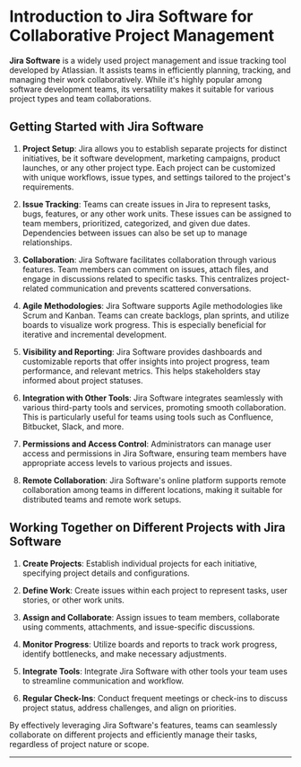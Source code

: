 
# Introduction to Jira Software for Collaborative Project Management

**Jira Software** is a widely used project management and issue tracking tool developed by Atlassian. It assists teams in efficiently planning, tracking, and managing their work collaboratively. While it's highly popular among software development teams, its versatility makes it suitable for various project types and team collaborations.

## Getting Started with Jira Software

1. **Project Setup**: Jira allows you to establish separate projects for distinct initiatives, be it software development, marketing campaigns, product launches, or any other project type. Each project can be customized with unique workflows, issue types, and settings tailored to the project's requirements.

2. **Issue Tracking**: Teams can create issues in Jira to represent tasks, bugs, features, or any other work units. These issues can be assigned to team members, prioritized, categorized, and given due dates. Dependencies between issues can also be set up to manage relationships.

3. **Collaboration**: Jira Software facilitates collaboration through various features. Team members can comment on issues, attach files, and engage in discussions related to specific tasks. This centralizes project-related communication and prevents scattered conversations.

4. **Agile Methodologies**: Jira Software supports Agile methodologies like Scrum and Kanban. Teams can create backlogs, plan sprints, and utilize boards to visualize work progress. This is especially beneficial for iterative and incremental development.

5. **Visibility and Reporting**: Jira Software provides dashboards and customizable reports that offer insights into project progress, team performance, and relevant metrics. This helps stakeholders stay informed about project statuses.

6. **Integration with Other Tools**: Jira Software integrates seamlessly with various third-party tools and services, promoting smooth collaboration. This is particularly useful for teams using tools such as Confluence, Bitbucket, Slack, and more.

7. **Permissions and Access Control**: Administrators can manage user access and permissions in Jira Software, ensuring team members have appropriate access levels to various projects and issues.

8. **Remote Collaboration**: Jira Software's online platform supports remote collaboration among teams in different locations, making it suitable for distributed teams and remote work setups.

## Working Together on Different Projects with Jira Software

1. **Create Projects**: Establish individual projects for each initiative, specifying project details and configurations.

2. **Define Work**: Create issues within each project to represent tasks, user stories, or other work units.

3. **Assign and Collaborate**: Assign issues to team members, collaborate using comments, attachments, and issue-specific discussions.

4. **Monitor Progress**: Utilize boards and reports to track work progress, identify bottlenecks, and make necessary adjustments.

5. **Integrate Tools**: Integrate Jira Software with other tools your team uses to streamline communication and workflow.

6. **Regular Check-Ins**: Conduct frequent meetings or check-ins to discuss project status, address challenges, and align on priorities.

By effectively leveraging Jira Software's features, teams can seamlessly collaborate on different projects and efficiently manage their tasks, regardless of project nature or scope.

---
